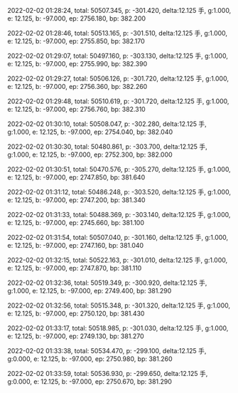 2022-02-02 01:28:24, total: 50507.345, p: -301.420, delta:12.125 手, g:1.000, e: 12.125, b: -97.000, ep: 2756.180, bp: 382.200

2022-02-02 01:28:46, total: 50513.165, p: -301.510, delta:12.125 手, g:1.000, e: 12.125, b: -97.000, ep: 2755.850, bp: 382.170

2022-02-02 01:29:07, total: 50497.160, p: -303.130, delta:12.125 手, g:1.000, e: 12.125, b: -97.000, ep: 2755.990, bp: 382.390

2022-02-02 01:29:27, total: 50506.126, p: -301.720, delta:12.125 手, g:1.000, e: 12.125, b: -97.000, ep: 2756.360, bp: 382.260

2022-02-02 01:29:48, total: 50510.619, p: -301.720, delta:12.125 手, g:1.000, e: 12.125, b: -97.000, ep: 2756.760, bp: 382.310

2022-02-02 01:30:10, total: 50508.047, p: -302.280, delta:12.125 手, g:1.000, e: 12.125, b: -97.000, ep: 2754.040, bp: 382.040

2022-02-02 01:30:30, total: 50480.861, p: -303.700, delta:12.125 手, g:1.000, e: 12.125, b: -97.000, ep: 2752.300, bp: 382.000

2022-02-02 01:30:51, total: 50470.576, p: -305.270, delta:12.125 手, g:1.000, e: 12.125, b: -97.000, ep: 2747.850, bp: 381.640

2022-02-02 01:31:12, total: 50486.248, p: -303.520, delta:12.125 手, g:1.000, e: 12.125, b: -97.000, ep: 2747.200, bp: 381.340

2022-02-02 01:31:33, total: 50488.369, p: -303.140, delta:12.125 手, g:1.000, e: 12.125, b: -97.000, ep: 2745.660, bp: 381.100

2022-02-02 01:31:54, total: 50507.040, p: -301.160, delta:12.125 手, g:1.000, e: 12.125, b: -97.000, ep: 2747.160, bp: 381.040

2022-02-02 01:32:15, total: 50522.163, p: -301.010, delta:12.125 手, g:1.000, e: 12.125, b: -97.000, ep: 2747.870, bp: 381.110

2022-02-02 01:32:36, total: 50519.349, p: -300.920, delta:12.125 手, g:1.000, e: 12.125, b: -97.000, ep: 2749.400, bp: 381.290

2022-02-02 01:32:56, total: 50515.348, p: -301.320, delta:12.125 手, g:1.000, e: 12.125, b: -97.000, ep: 2750.120, bp: 381.430

2022-02-02 01:33:17, total: 50518.985, p: -301.030, delta:12.125 手, g:1.000, e: 12.125, b: -97.000, ep: 2749.130, bp: 381.270

2022-02-02 01:33:38, total: 50534.470, p: -299.100, delta:12.125 手, g:0.000, e: 12.125, b: -97.000, ep: 2750.980, bp: 381.260

2022-02-02 01:33:59, total: 50536.930, p: -299.650, delta:12.125 手, g:0.000, e: 12.125, b: -97.000, ep: 2750.670, bp: 381.290
